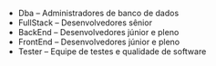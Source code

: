 <Projeto Borboleta>

* Dba – Administradores de banco de dados 
* FullStack – Desenvolvedores sênior 
* BackEnd – Desenvolvedores júnior e pleno 
* FrontEnd – Desenvolvedores júnior e pleno 
* Tester – Equipe de testes e qualidade de software